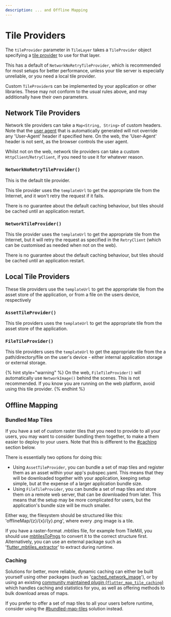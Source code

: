 ```yaml
---
description: ... and Offline Mapping
---
```


# Tile Providers

The `tileProvider` parameter in `TileLayer` takes a `TileProvider` object specifying a [tile provider](../../../getting-started/explanation/#tile-providers) to use for that layer.

This has a default of `NetworkNoRetryTileProvider`, which is recommended for most setups for better performance, unless your tile server is especially unreliable, or you need a local tile provider.

Custom `TileProvider`s can be implemented by your application or other libraries. These may not conform to the usual rules above, and may additionally have their own parameters.

## Network Tile Providers

Network tile providers can take a `Map<String, String>` of custom headers. Note that the [user agent](tile-providers.md#package-name-useragentpackagename) that is automatically generated will not override any 'User-Agent' header if specified here. On the web, the 'User-Agent' header is not sent, as the browser controls the user agent.

Whilst not on the web, network tile providers can take a custom `HttpClient`/`RetryClient`, if you need to use it for whatever reason.

### `NetworkNoRetryTileProvider()`&#x20;

This is the default tile provider.

This tile provider uses the `templateUrl` to get the appropriate tile from the Internet, and it won't retry the request if it fails.

There is no guarantee about the default caching behaviour, but tiles should be cached until an application restart.

### `NetworkTileProvider()`

This tile provider uses the `templateUrl` to get the appropriate tile from the Internet, but it will retry the request as specified in the `RetryClient` (which can be customised as needed when not on the web).

There is no guarantee about the default caching behaviour, but tiles should be cached until an application restart.&#x20;

## Local Tile Providers

These tile providers use the `templateUrl` to get the appropriate tile from the asset store of the application, or from a file on the users device, respectively

### `AssetTileProvider()`

This tile providers uses the `templateUrl` to get the appropriate tile from the asset store of the application.

### `FileTileProvider()`

This tile providers uses the `templateUrl` to get the appropriate tile from the a path/directory/file on the user's device - either internal application storage or external storage.

{% hint style="warning" %}
On the web, `FileTileProvider()` will automatically use `NetworkImage()` behind the scenes. This is not recommended. If you know you are running on the web platform, avoid using this tile provider.
{% endhint %}

## Offline Mapping

### Bundled Map Tiles

If you have a set of custom raster tiles that you need to provide to all your users, you may want to consider bundling them together, to make a them easier to deploy to your users. Note that this is different to the [#caching](tile-providers.md#caching "mention") section below.

There is essentially two options for doing this:

* Using `AssetTileProvider`, you can bundle a set of map tiles and register them as an asset within your app's pubspec.yaml. This means that they will be downloaded together with your application, keeping setup simple, but at the expense of a larger application bundle size.
* Using `FileTileProvider`, you can bundle a set of map tiles and store them on a remote web server, that can be downloaded from later. This means that the setup may be more complicated for users, but the application's bundle size will be much smaller.

Either way, the filesystem should be structured like this: 'offlineMap/{z}/{x}/{y}.png', where every .png image is a tile.

If you have a raster-format .mbtiles file, for example from TileMill, you should use [mbtilesToPngs](https://github.com/alfanhui/mbtilesToPngs) to convert it to the correct structure first. Alternatively, you can use an external package such as '[flutter\_mbtiles\_extractor](https://pub.dev/packages/flutter\_mbtiles\_extractor)' to extract during runtime.

### Caching

Solutions for better, more reliable, dynamic caching can either be built yourself using other packages (such as '[cached\_network\_image](https://pub.dev/packages/cached\_network\_image)'), or by using an existing [community maintained plugin (`flutter_map_tile_caching`)](https://github.com/JaffaKetchup/flutter\_map\_tile\_caching) which handles caching and statistics for you, as well as offering methods to bulk download areas of maps.

If you prefer to offer a set of map tiles to all your users before runtime, consider using the [#bundled-map-tiles](tile-providers.md#bundled-map-tiles "mention") solution instead.
